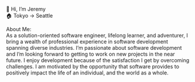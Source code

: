 👋 Hi, I’m Jeremy<br/>
🏠 Tokyo -> Seattle

About Me:<br/>
As a solution-oriented software engineer, lifelong learner, and adventurer, I bring a wealth of professional experience in software development spanning diverse industries. I’m passionate about software development and I’m looking forward to getting to work on new projects in the near future. I enjoy development because of the satisfaction I get by overcoming challenges. I am motivated by the opportunity that software provides to positively impact the life of an individual, and the world as a whole.
